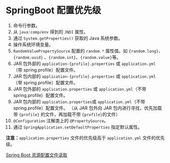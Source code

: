 # SpringBoot  配置优先级

1. 命令行参数。
2. 从 `java:comp/env` 得到的 `JNDI` 属性。
3. 通过 `System.getProperties()` 获取的 Java 系统参数。
4. 操作系统环境变量。
5. `RandomValuePropertySource` 配置的 `random.*` 属性值。如 `{random.long}`、`{random.uuid}` 、`{random.int}`、`{random.value}`等。
6. JAR 包外部的 `application-{profile}.properties` 或 `application.yml` （带 spring.profile）配置文件。
7. JAR 包内部的 `application-{profile}.properties` 或 `application.yml` （带 spring.profile）配置文件。
8. JAR 包外部的 `application.properties` 或 `application.yml`（不带 spring.profile）配置文件。
9. JAR 包内部的 `application.properties`或 `application.yml`（不带 spring.profile）配置文件。
（从 JAR 包外向 JAR 包内进行寻找，优先加载带 `{profile}` 的文件，再加载不带 `{profile}`的文件）
10. `@Configuration` 注解类上的 `@PropertySource`。
11. 通过 `SpringApplication.setDefaultProperties` 指定默认属性。

**注意：**`application.properties` 文件的优先级高于 `application.yml` 文件的优先级。

[Spring Boot 资源配置文件读取](https://juejin.im/post/5e92a642518825737f1a6dac)